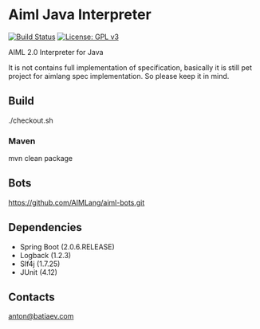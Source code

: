 # Aiml Java Interpreter
[![Build Status](https://travis-ci.org/AIMLang/aiml-java-interpreter.svg?branch=master)](https://travis-ci.org/AIMLang/aiml-java-interpreter)
[![License: GPL v3](https://img.shields.io/badge/License-GPL%20v3-blue.svg)](http://www.gnu.org/licenses/gpl-3.0)

AIML 2.0 Interpreter for Java

It is not contains full implementation of specification, basically it is still pet project for aimlang spec implementation.
So please keep it in mind.  

## Build
./checkout.sh

### Maven
mvn clean package

## Bots
https://github.com/AIMLang/aiml-bots.git

## Dependencies
- Spring Boot (2.0.6.RELEASE)
- Logback (1.2.3)
- Slf4j (1.7.25)
- JUnit (4.12)

## Contacts
anton@batiaev.com